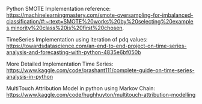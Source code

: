 Python SMOTE Implementation reference:
https://machinelearningmastery.com/smote-oversampling-for-imbalanced-classification/#:~:text=SMOTE%20works%20by%20selecting%20examples,minority%20class%20is%20first%20chosen.


TimeSeries Implementation using iteration of pdq values:
https://towardsdatascience.com/an-end-to-end-project-on-time-series-analysis-and-forecasting-with-python-4835e6bf050b

More Detailed Implementation Time Series:
https://www.kaggle.com/code/prashant111/complete-guide-on-time-series-analysis-in-python

MultiTouch Attribution Model in python using Markov Chain:
https://www.kaggle.com/code/hughhuyton/multitouch-attribution-modelling
